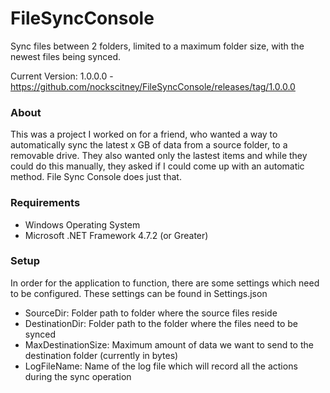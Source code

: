 # FileSyncConsole
Sync files between 2 folders, limited to a maximum folder size, with the newest files being synced.

Current Version: 1.0.0.0 - https://github.com/nockscitney/FileSyncConsole/releases/tag/1.0.0.0

### About
This was a project I worked on for a friend, who wanted a way to automatically sync the latest x GB of data from a source folder, to a removable drive.  They also wanted only the lastest items and while they could do this manually, they asked if I could come up with an automatic method.  File Sync Console does just that.

### Requirements
- Windows Operating System
- Microsoft .NET Framework 4.7.2 (or Greater)

### Setup
In order for the application to function, there are some settings which need to be configured.  These settings can be found in Settings.json

- SourceDir: Folder path to folder where the source files reside
- DestinationDir: Folder path to the folder where the files need to be synced
- MaxDestinationSize: Maximum amount of data we want to send to the destination folder (currently in bytes)
- LogFileName: Name of the log file which will record all the actions during the sync operation